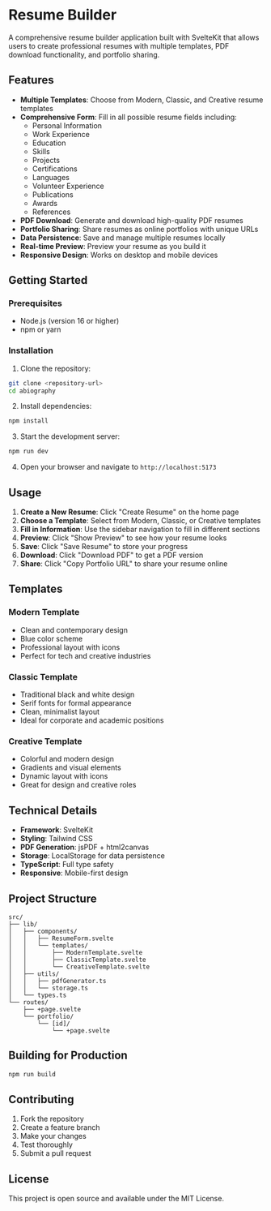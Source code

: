 # Resume Builder

A comprehensive resume builder application built with SvelteKit that allows users to create professional resumes with multiple templates, PDF download functionality, and portfolio sharing.

## Features

- **Multiple Templates**: Choose from Modern, Classic, and Creative resume templates
- **Comprehensive Form**: Fill in all possible resume fields including:
  - Personal Information
  - Work Experience
  - Education
  - Skills
  - Projects
  - Certifications
  - Languages
  - Volunteer Experience
  - Publications
  - Awards
  - References
- **PDF Download**: Generate and download high-quality PDF resumes
- **Portfolio Sharing**: Share resumes as online portfolios with unique URLs
- **Data Persistence**: Save and manage multiple resumes locally
- **Real-time Preview**: Preview your resume as you build it
- **Responsive Design**: Works on desktop and mobile devices

## Getting Started

### Prerequisites

- Node.js (version 16 or higher)
- npm or yarn

### Installation

1. Clone the repository:
```bash
git clone <repository-url>
cd abiography
```

2. Install dependencies:
```bash
npm install
```

3. Start the development server:
```bash
npm run dev
```

4. Open your browser and navigate to `http://localhost:5173`

## Usage

1. **Create a New Resume**: Click "Create Resume" on the home page
2. **Choose a Template**: Select from Modern, Classic, or Creative templates
3. **Fill in Information**: Use the sidebar navigation to fill in different sections
4. **Preview**: Click "Show Preview" to see how your resume looks
5. **Save**: Click "Save Resume" to store your progress
6. **Download**: Click "Download PDF" to get a PDF version
7. **Share**: Click "Copy Portfolio URL" to share your resume online

## Templates

### Modern Template
- Clean and contemporary design
- Blue color scheme
- Professional layout with icons
- Perfect for tech and creative industries

### Classic Template
- Traditional black and white design
- Serif fonts for formal appearance
- Clean, minimalist layout
- Ideal for corporate and academic positions

### Creative Template
- Colorful and modern design
- Gradients and visual elements
- Dynamic layout with icons
- Great for design and creative roles

## Technical Details

- **Framework**: SvelteKit
- **Styling**: Tailwind CSS
- **PDF Generation**: jsPDF + html2canvas
- **Storage**: LocalStorage for data persistence
- **TypeScript**: Full type safety
- **Responsive**: Mobile-first design

## Project Structure

```
src/
├── lib/
│   ├── components/
│   │   ├── ResumeForm.svelte
│   │   └── templates/
│   │       ├── ModernTemplate.svelte
│   │       ├── ClassicTemplate.svelte
│   │       └── CreativeTemplate.svelte
│   ├── utils/
│   │   ├── pdfGenerator.ts
│   │   └── storage.ts
│   └── types.ts
└── routes/
    ├── +page.svelte
    └── portfolio/
        └── [id]/
            └── +page.svelte
```

## Building for Production

```bash
npm run build
```

## Contributing

1. Fork the repository
2. Create a feature branch
3. Make your changes
4. Test thoroughly
5. Submit a pull request

## License

This project is open source and available under the MIT License.